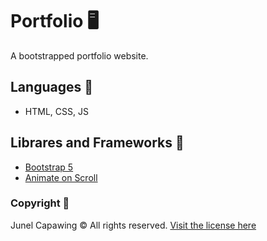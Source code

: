 # Portfolio :desktop_computer:
A bootstrapped portfolio website.

## Languages :scroll:
- HTML, CSS, JS

## Librares and Frameworks :electric_plug:
- [Bootstrap 5](https://getbootstrap.com/docs/5.0/getting-started/introduction/)
- [Animate on Scroll](https://michalsnik.github.io/aos/)

### Copyright :briefcase:
Junel Capawing © All rights reserved. [Visit the license here](https://github.com/Nelliosis/Portfolio/blob/main/LICENSE)

